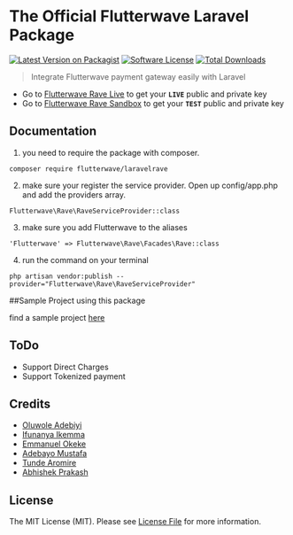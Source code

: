 # The Official Flutterwave Laravel Package

[![Latest Version on Packagist][ico-version]][link-packagist]
[![Software License][ico-license]](LICENSE.md)
[![Total Downloads][ico-downloads]][link-downloads]

<!-- [![Build Status][ico-travis]][link-travis]
[![Scrutinizer Code Quality][ico-code-quality]][link-code-quality]
[![Code Coverage][ico-coverage]][link-coverage]
[![Code Intelligence Status][ico-code-intelligence]][link-code-intelligence] -->

> Integrate Flutterwave payment gateway easily with Laravel

-   Go to [Flutterwave Rave Live](https://rave.flutterwave.com/) to get your **`LIVE`** public and private key
-   Go to [Flutterwave Rave Sandbox](https://ravesandbox.flutterwave.com/) to get your **`TEST`** public and private key

## Documentation

1. you need to require the package with composer.

`composer require flutterwave/laravelrave`

2. make sure your register the service provider. Open up config/app.php and add the providers array.

`Flutterwave\Rave\RaveServiceProvider::class`

3. make sure you add Flutterwave to the aliases

`'Flutterwave' => Flutterwave\Rave\Facades\Rave::class`

4. run the command on your terminal

`php artisan vendor:publish --provider="Flutterwave\Rave\RaveServiceProvider"`

##Sample Project using this package

find a sample project [here](https://github.com/bajoski34/flwstore)

## ToDo

-   Support Direct Charges
-   Support Tokenized payment

## Credits

-   [Oluwole Adebiyi](https://github.com/kingflamez)
-   [Ifunanya Ikemma](https://github.com/Iphytech)
-   [Emmanuel Okeke](https://github.com/emmanix2002)
-   [Adebayo Mustafa](https://github.com/AdebsAlert)
-   [Tunde Aromire](https://github.com/toondaey)
-   [Abhishek Prakash](https://github.com/abhishek6262)

## License

The MIT License (MIT). Please see [License File](LICENSE.md) for more information.

[ico-version]: https://img.shields.io/packagist/v/flutterwavedev/flutterwavelaravel.svg?style=flat-square
[ico-downloads]: https://img.shields.io/packagist/dt/flutterwavedev/flutterwavelaravel.svg?style=flat-square
[link-packagist]: https://packagist.org/packages/flutterwavedev/flutterwavelaravel
[ico-license]: https://img.shields.io/badge/version-1.0.1-green.svg?style=flat-square
[link-downloads]: https://packagist.org/packages/flutterwavedev/flutterwavelaravel
[link-packagist]: https://packagist.org/packages/flutterwavedev/flutterwavelaravel
